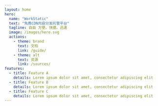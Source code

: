 ```yaml
---
layout: home
hero:
  name: "WorkStatic"
  text: "免费CDN内容分发托管平台"
  tagline: 自由 方便。快捷。迅速
  image: /images/hero.svg
  actions:
    - theme: brand
      text: 文档
      link: /guide/
    - theme: alt
      text: 资源
      link: /sources/
features:
  - title: Feature A
    details: Lorem ipsum dolor sit amet, consectetur adipiscing elit
  - title: Feature B
    details: Lorem ipsum dolor sit amet, consectetur adipiscing elit
  - title: Feature C
    details: Lorem ipsum dolor sit amet, consectetur adipiscing elit
---
```


<script setup>
  import Home from './Home.vue'
</script>

<Home />